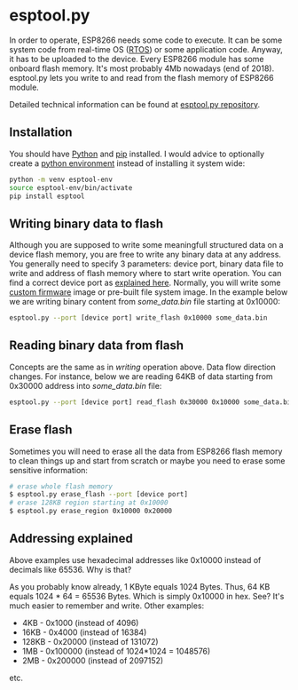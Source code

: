 # esptool.py

In order to operate, ESP8266 needs some code to execute. It can be some system code from real-time OS ([RTOS](https://www.espressif.com/en/products/hardware/esp8266ex/overview)) or some application code. Anyway, it has to be uploaded to the device. Every ESP8266 module has some onboard flash memory. It's most probably 4Mb nowadays (end of 2018). esptool.py lets you write to and read from the flash memory of ESP8266 module.

Detailed technical information can be found at [esptool.py repository](https://github.com/espressif/esptool).

## Installation

You should have [Python](https://www.python.org/) and [pip](https://pypi.org/project/pip/) installed. I would advice to optionally create a [python environment](https://docs.python.org/3/tutorial/venv.html) instead of installing it system wide:

```bash
python -m venv esptool-env
source esptool-env/bin/activate
pip install esptool
```

## Writing binary data to flash

Although you are supposed to write some meaningfull structured data on a device flash memory, you are free to write any binary data at any address. You generally need to specify 3 parameters: device port, binary data file to write and address of flash memory where to start write operation. You can find a correct device port as [explained here](nodemcu-tool.md#search-for-connected-esp8266-devices). Normally, you will write some [custom firmware](docker-nodemcu.md) image or pre-built file system image. In the example below we are writing binary content from _some_data.bin_ file starting at 0x10000:

```bash
esptool.py --port [device port] write_flash 0x10000 some_data.bin
```

## Reading binary data from flash

Concepts are the same as in _writing_ operation above. Data flow direction changes. For instance, below we are reading 64KB of data starting from 0x30000 address into _some_data.bin_ file:

```bash
esptool.py --port [device port] read_flash 0x30000 0x10000 some_data.bin
```

## Erase flash

Sometimes you will need to erase all the data from ESP8266 flash memory to clean things up and start from scratch or maybe you need to erase some sensitive information:

```bash
# erase whole flash memory
$ esptool.py erase_flash --port [device port]
# erase 128KB region starting at 0x10000
$ esptool.py erase_region 0x10000 0x20000
```

## Addressing explained

Above examples use hexadecimal addresses like 0x10000 instead of decimals like 65536. Why is that?

As you probably know already, 1 KByte equals 1024 Bytes. Thus, 64 KB equals 1024 \* 64 = 65536 Bytes. Which is simply 0x10000 in hex. See? It's much easier to remember and write. Other examples:

- 4KB - 0x1000 (instead of 4096)
- 16KB - 0x4000 (instead of 16384)
- 128KB - 0x20000 (instead of 131072)
- 1MB - 0x100000 (instead of 1024\*1024 = 1048576)
- 2MB - 0x200000 (instead of 2097152)

etc.
